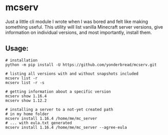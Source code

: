 # mcserv

Just a little cli module I wrote when I was bored and 
felt like making something useful. This utility will
list vanilla Minecraft server versions, give information on
individual versions, and most importantly, install
them.

## Usage:
```
# installation
python -m pip install -U https://github.com/yonderbread/mcserv.git

# listing all versions with and without snapshots included
mcserv list -r
mcserv list -r -s

# getting information about a specific version
mcserv show 1.16.4
mcserv show 1.12.2

# installing a server to a not-yet created path
# in my home folder
mcserv install 1.16.4 /home/me/mc_server
# ... with eula.txt generated
mcserv install 1.16.4 /home/me/mc_server --agree-eula
```
